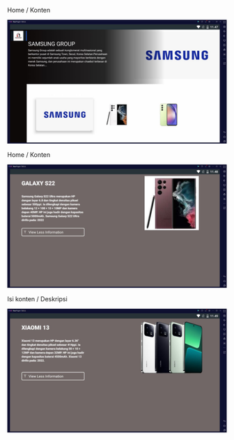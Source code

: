 Home / Konten

![alt text](https://github.com/fajarsidiqalfaris/HandPhone_Store/blob/master/kontensatu.png)

Home / Konten

![alt text](https://github.com/fajarsidiqalfaris/HandPhone_Store/blob/master/kontendua.png)

Isi konten / Deskripsi

![alt text](https://github.com/fajarsidiqalfaris/HandPhone_Store/blob/master/deskripsi.png)

